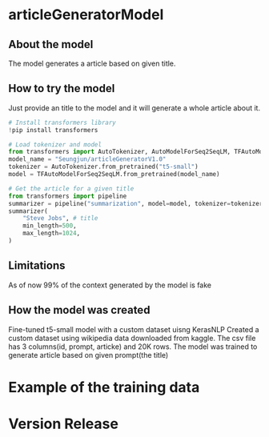 # articleGeneratorModel

## About the model

The model generates a article based on given title.

## How to try the model

Just provide an title to the model and it will generate a whole article about it.

```python
# Install transformers library
!pip install transformers
```

```python
# Load tokenizer and model
from transformers import AutoTokenizer, AutoModelForSeq2SeqLM, TFAutoModelForSeq2SeqLM
model_name = "Seungjun/articleGeneratorV1.0"
tokenizer = AutoTokenizer.from_pretrained("t5-small")
model = TFAutoModelForSeq2SeqLM.from_pretrained(model_name)
```

```python
# Get the article for a given title
from transformers import pipeline
summarizer = pipeline("summarization", model=model, tokenizer=tokenizer, framework="tf")
summarizer(
    "Steve Jobs", # title
    min_length=500,
    max_length=1024,
)
```

## Limitations

As of now 99% of the context generated by the model is fake

## How the model was created

Fine-tuned t5-small model with a custom dataset uisng KerasNLP
Created a custom dataset using wikipedia data downloaded from kaggle. The csv file has 3 columns(id, prompt, articke) and 20K rows. 
The model was trained to generate article based on given prompt(the title)


# Example of the training data



# Version Release

